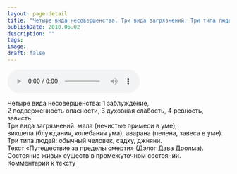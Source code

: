 ```yaml
---
layout: page-detail
title: "Четыре вида несовершенства. Три вида загрязнений. Три типа людей"
publishDate: 2010.06.02
description: ""
tags:
image:
draft: false
---
```


<audio title="2010.06.02 - Четыре вида несовершенства. Три вида загрязнений. Три типа людей.mp3" src="https://filer-api.advayta.org/v1.0/public/files/75048" controls=""></audio>

 Четыре вида несовершенства: 1 заблуждение,   
 2 подверженность опасности, 3 духовная слабость, 4 ревность, зависть.  
 Три вида загрязнений: мала (нечистые примеси в уме),  
 викшепа (блуждания, колебания ума), аварана (пелена, завеса в уме).  
 Три типа людей: обычный человек, садху, джняни.  
 Текст «Путешествие за пределы смерти» (Дэлог Дава Дролма).  
 Состояние живых существ в промежуточном состоянии.   
 Комментарий к тексту   

  

